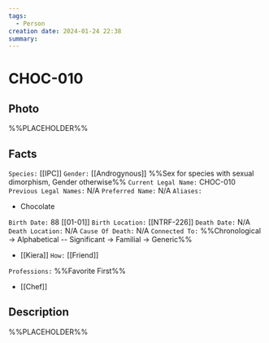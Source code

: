 ```yaml
---
tags:
  - Person
creation date: 2024-01-24 22:38
summary:
---
```

# CHOC-010

## Photo

%%PLACEHOLDER%%

## Facts

`Species:` [[IPC]]
`Gender:` [[Androgynous]] %%Sex for species with sexual dimorphism, Gender otherwise%%
`Current Legal Name:` CHOC-010
`Previous Legal Names:` N/A
`Preferred Name:` N/A
`Aliases:`
- Chocolate

`Birth Date:` 88 [[01-01]]
`Birth Location:` [[NTRF-226]]
`Death Date:` N/A
`Death Location:` N/A
`Cause Of Death:` N/A
`Connected To:` %%Chronological -> Alphabetical -- Significant -> Familial -> Generic%%
- [[Kiera]] `How:` [[Friend]]

`Professions:` %%Favorite First%%
- [[Chef]]

## Description

%%PLACEHOLDER%%
